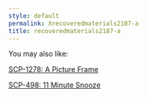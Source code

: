 ```yaml
---
style: default
permalink: Xrecoveredmaterials2187-a
title: recoveredmaterials2187-a
---
```

You may also like:

[SCP-1278: A Picture Frame](http://scp-wiki.net/scp-1278)

[SCP-498: 11 Minute Snooze](http://scp-wiki.net/scp-498)

